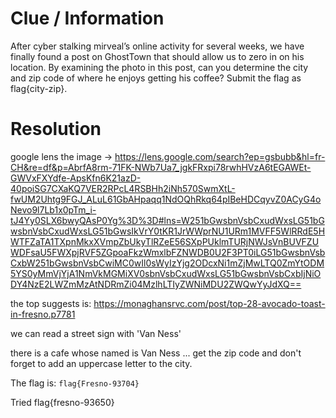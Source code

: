 # Clue / Information
After cyber stalking mirveal’s online activity for several weeks, we have finally found a post on GhostTown that should allow us to zero in on his location. By examining the photo in this post, can you determine the city and zip code of where he enjoys getting his coffee?
Submit the flag as flag{city-zip}.

# Resolution
google lens the image -> https://lens.google.com/search?ep=gsbubb&hl=fr-CH&re=df&p=AbrfA8rm-71FK-NWb7Ua7_jgkFRxpi78rwhHVzA6tEGAWEt-GWVxFXYdfe-ApsKfn6K21azD-40poiSG7CXaKQ7VER2RPcL4RSBHh2iNh570SwmXtL-fwUM2Uhtg9FGJ_ALuL61GbAHpaqq1NdOQhRkq64pIBeHDCqyvZ0ACyG4oNevo9l7Lb1x0pTm_i-tJ4Yy0SLX6bwyQAsP0Yg%3D%3D#lns=W251bGwsbnVsbCxudWxsLG51bGwsbnVsbCxudWxsLG51bGwsIkVrY0tKR1JrWWprNU1URm1MVFF5WlRRdE5HWTFZaTA1TXpnMkxXVmpZbUkyTlRZeE56SXpPUklmTURjNWJsVnBUVFZUWDFsaU5FWXpjRVF5ZGpoaFkzWmxlbFZNWDB0U2F3PT0iLG51bGwsbnVsbCxbW251bGwsbnVsbCwiMC0wIl0sWyIzYjg2ODcxNi1mZjMwLTQ0ZmYtODM5YS0yMmVjYjA1NmVkMGMiXV0sbnVsbCxudWxsLG51bGwsbnVsbCxbIjNiODY4NzE2LWZmMzAtNDRmZi04MzlhLTIyZWNiMDU2ZWQwYyJdXQ==

the top suggests is: https://monaghansrvc.com/post/top-28-avocado-toast-in-fresno.p7781

we can read a street sign with 'Van Ness'

there is a cafe whose named is Van Ness ... get the zip code and don't forget to add an uppercase letter to the city.

The flag is: `flag{Fresno-93704}`

Tried flag{fresno-93650}